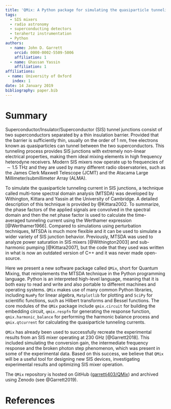 ```yaml
---
title: 'QMix: A Python package for simulating the quasiparticle tunneling currents in SIS junctions'
tags:
  - SIS mixers
  - radio astronomy
  - superconducting detectors
  - terahertz instrumentation
  - Python
authors:
  - name: John D. Garrett
    orcid: 0000-0002-5509-5006
    affiliation: 1
  - name: Ghassan Yassin
    affiliation: 1
affiliations:
 - name: University of Oxford
   index: 1
date: 14 January 2019
bibliography: paper.bib
---
```


# Summary

Superconductor/Insulator/Superconductor (SIS) tunnel junctions consist of two superconductors separated by a thin insulation barrier. Provided that the barrier is sufficiently thin, usually on the order of $1~\mathrm{nm}$, free electrons known as quasiparticles can tunnel between the two superconductors. This tunneling process provides SIS junctions with extremely non-linear electrical properties, making them ideal mixing elements in high frequency heterodyne receivers. Modern SIS mixers now operate up to frequencies of ${\sim}1.5~\mathrm{THz}$ and they are used by many different radio observatories, such as the James Clerk Maxwell Telescope (JCMT) and the Atacama Large Millimeter/submillimeter Array (ALMA). 

To simulate the quasiparticle tunneling current in SIS junctions, a technique called multi-tone spectral domain analysis (MTSDA) was developed by Withington, Kittara and Yassin at the University of Cambridge. A detailed description of this technique is provided by @Kittara2002. To summarize, the phase factors of the applied signals are convolved in the spectral domain and then the net phase factor is used to calculate the time-averaged tunneling current using the Werthamer expression [@Werthamer1966]. Compared to simulations using perturbation techniques, MTSDA is much more flexible and it can be used to simulate a wider variety of SIS junction behavior. Previously, MTSDA was used to analyze power saturation in SIS mixers [@Withington2003] and sub-harmonic pumping [@Kittara2007], but the code that they used was written in what is now an outdated version of C++ and it was never made open-source.

Here we present a new software package called ``QMix``, short for Quantum Mixing, that reimplements the MTSDA technique in the Python programming language. Python is an interpreted high-level language, meaning that it is both easy to read and write and also portable to different machines and operating systems. ``QMix`` makes use of many common Python libraries, including ``NumPy`` for linear algebra, ``Matplotlib`` for plotting and ``SciPy`` for scientific functions, such as Hilbert transforms and Bessel functions. The core modules of the ``QMix`` package include ``qmix.circuit`` for building the embedding circuit, ``qmix.respfn`` for generating the response function, ``qmix.harmonic_balance`` for performing the harmonic balance process and ``qmix.qtcurrent`` for calculating the quasiparticle tunneling currents.

``QMix`` has already been used to successfully recreate the experimental results from an SIS mixer operating at $230~\mathrm{GHz}$ [@Garrett2018]. This included simulating the conversion gain, the intermediate frequency response and the broken photon step phenomenon, which was present in some of the experimental data. Based on this success, we believe that ``QMix`` will be a useful tool for designing new SIS devices, investigating experimental results and optimizing SIS mixer operation.

The ``QMix`` repository is hosted on GitHub ([garrettj403/QMix](https://github.com/garrettj403/QMix)) and archived using Zenodo (see @Garrett2019).

# References
